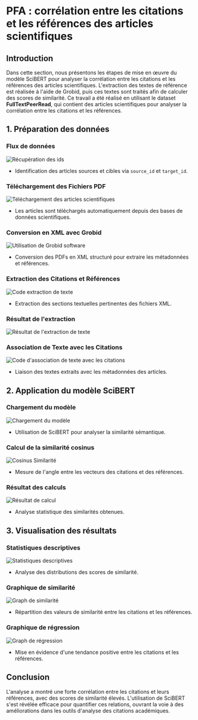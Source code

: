 # PFA : corrélation entre les citations et les références des articles scientifiques

## Introduction
Dans cette section, nous présentons les étapes de mise en œuvre du modèle SciBERT pour analyser la corrélation entre les citations et les références des articles scientifiques. L'extraction des textes de référence est réalisée à l'aide de Grobid, puis ces textes sont traités afin de calculer des scores de similarité. Ce travail a été réalisé en utilisant le dataset **FullTextPeerRead**, qui contient des articles scientifiques pour analyser la corrélation entre les citations et les références.

## 1. Préparation des données
### Flux de données
![Récupération des ids](/images/20.png)
- Identification des articles sources et cibles via `source_id` et `target_id`.

### Téléchargement des Fichiers PDF
![Téléchargement des articles scientifiques](/images/2.1.png)
- Les articles sont téléchargés automatiquement depuis des bases de données scientifiques.

### Conversion en XML avec Grobid
![Utilisation de Grobid software](/images/3.png)
- Conversion des PDFs en XML structuré pour extraire les métadonnées et références.

### Extraction des Citations et Références
![Code extraction de texte](/images/5.png)
- Extraction des sections textuelles pertinentes des fichiers XML.

### Résultat de l'extraction
![Résultat de l'extraction de texte](/images/6.png)

### Association de Texte avec les Citations
![Code d'association de texte avec les citations](/images/7.png)
- Liaison des textes extraits avec les métadonnées des articles.

## 2. Application du modèle SciBERT
### Chargement du modèle
![Chargement du modèle](/images/9.png)
- Utilisation de SciBERT pour analyser la similarité sémantique.

### Calcul de la similarité cosinus
![Cosinus Similarité](/images/10.png)
- Mesure de l'angle entre les vecteurs des citations et des références.

### Résultat des calculs
![Résultat de calcul](/images/13.png)
- Analyse statistique des similarités obtenues.

## 3. Visualisation des résultats
### Statistiques descriptives
![Statistiques descriptives](/images/14.png)
- Analyse des distributions des scores de similarité.

### Graphique de similarité
![Graph de similarité](/images/21.png)
- Répartition des valeurs de similarité entre les citations et les références.

### Graphique de régression
![Graph de régression](/images/22.png)
- Mise en évidence d'une tendance positive entre les citations et les références.

## Conclusion
L'analyse a montré une forte corrélation entre les citations et leurs références, avec des scores de similarité élevés. L'utilisation de SciBERT s'est révélée efficace pour quantifier ces relations, ouvrant la voie à des améliorations dans les outils d'analyse des citations académiques.
